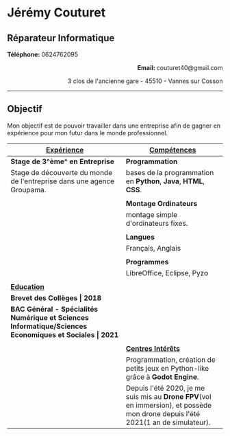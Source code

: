 # Jérémy Couturet

## Réparateur Informatique

<p><strong>Téléphone: </strong>0624762095</p> <p align=right><strong>Email: </strong>couturet40@gmail.com</p>

<p align=right>3 clos de l'ancienne gare - 45510 - Vannes sur Cosson</p>

---

## Objectif

Mon objectif est de pouvoir travailler dans une entreprise afin de gagner en expérience pour mon futur dans le monde professionnel.



| <u>Expérience</u>                                            | <u>Compétences</u>                                           |
| ------------------------------------------------------------ | ------------------------------------------------------------ |
| **Stage de 3^ème^ en Entreprise**                            | **Programmation**                                            |
| Stage de découverte du monde de l'entreprise dans une agence Groupama. | bases de la programmation en **Python**, **Java**, **HTML**, **CSS**. |
|                                                              |                                                              |
|                                                              | **Montage Ordinateurs**                                      |
|                                                              | montage simple d'ordinateurs fixes.                          |
|                                                              |                                                              |
|                                                              | **Langues**                                                  |
|                                                              | Français, Anglais                                            |
|                                                              |                                                              |
|                                                              | **Programmes**                                               |
|                                                              | LibreOffice, Eclipse, Pyzo                                   |
|                                                              |                                                              |
| <u>**Education**</u>                                         |                                                              |
| **Brevet des Collèges \| 2018**                              |                                                              |
| **BAC Général - Spécialités Numérique et Sciences Informatique/Sciences Economiques et Sociales \| 2021** |                                                              |
|                                                              |                                                              |
|                                                              | <u>**Centres Intérêts**</u>                                  |
|                                                              | Programmation, création de petits jeux en Python-like grâce à **Godot Engine**. |
|                                                              | Depuis l'été 2020, je me suis mis au **Drone FPV**(vol en immersion), et possède mon drone depuis l'été 2021(1 an de simulateur). |
